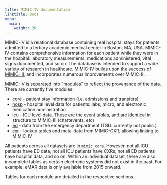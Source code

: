 ```yaml
---
title: MIMIC-IV documentation
linktitle: Docs
menu:
  main:
    weight: 20
---
```


MIMIC-IV is a relational database containing real hospital stays for patients admitted to a tertiary academic medical center in Boston, MA, USA. MIMIC-IV contains comprehensive information for each patient while they were in the hospital: laboratory measurements, medications administered, vital signs documented, and so on.
The database is intended to support a wide variety of research in healthcare.
MIMIC-IV builds upon the success of [MIMIC-III](https://mimic.mit.edu), and incorporates numerous improvements over MIMIC-III.

MIMIC-IV is separated into "modules" to reflect the provenance of the data. There are currently five modules:

- [core](/docs/datasets/core) - patient stay information (i.e. admissions and transfers)
- [hosp](/docs/datasets/hosp) - hospital level data for patients: labs, micro, and electronic medication administration
- [icu](/docs/datasets/icu) - ICU level data. These are the event tables, and are identical in structure to MIMIC-III (chartevents, etc)
- [ed](/docs/datasets/ed) - data from the emergency department (TBD: currently not public.)
- [cxr](/docs/datasets/cxr) - lookup tables and meta-data from MIMIC-CXR, allowing linking to MIMIC-IV

All patients across all datasets are in `mimic_core`. However, not all ICU patients have ED data, not all ICU patients have CXRs, not all ED patients have hospital data, and so on. Within an individual dataset, there are also incomplete tables as certain electronic systems did not exist in the past. For example, eMAR data is only available from 2015 onward.

Tables for each module are detailed in the respective sections.